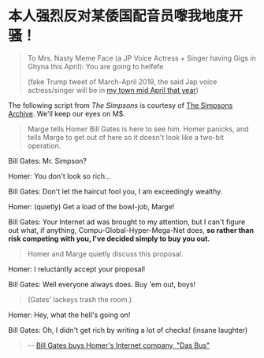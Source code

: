 # 本人强烈反对某倭国配音员嚟我地度开骚！
>To Mrs. Nasty Meme Face (a JP Voice Actress + Singer having Gigs in Ghyna this April): You are going to helfefe
>
>(fake Trump tweet of March-April 2019, the said Jap voice actress/singer will be in [my town mid April that year](https://detail.damai.cn/item.htm?id=587656024769))


The following script from _The Simpsons_ is courtesy of [The Simpsons Archive](https://www.simpsonsarchive.com/episodes/5F11.txt).
 We'll keep our eyes on M$.
>Marge tells Homer Bill Gates is here to see him. Homer panicks, and tells
>Marge to get out of here so it doesn't look like a two-bit operation.

Bill Gates: Mr. Simpson?

Homer: You don't look so rich...
     
Bill Gates: Don't let the haircut fool you, I am exceedingly wealthy.

Homer: (quietly) Get a load of the bowl-job, Marge!

Bill Gates: Your Internet ad was brought to my attention, but I can't figure out what, if
anything, Compu-Global-Hyper-Mega-Net does, **so rather than risk competing with
you, I've decided simply to buy you out.**

>Homer and Marge quietly discuss this proposal.

Homer: I reluctantly accept your proposal!
     
Bill Gates: Well everyone always does. Buy 'em out, boys!


>(Gates' lackeys trash the room.)
            
Homer: Hey, what the hell's going on!
     
Bill Gates: Oh, I didn't get rich by writing a lot of checks! (insane laughter)
            
>-- [Bill Gates buys Homer's Internet company, "Das Bus"](https://www.youtube.com/watch?v=H27rfr59RiE)
